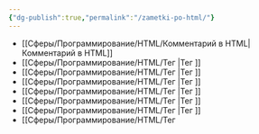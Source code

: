 ```yaml
---
{"dg-publish":true,"permalink":"/zametki-po-html/"}
---
```


- [[Сферы/Программирование/HTML/Комментарий в HTML\|Комментарий в HTML]]
- [[Сферы/Программирование/HTML/Тег <base>\|Тег <base>]]
- [[Сферы/Программирование/HTML/Тег <body>\|Тег <body>]]
- [[Сферы/Программирование/HTML/Тег <head>\|Тег <head>]]
- [[Сферы/Программирование/HTML/Тег <html>\|Тег <html>]]
- [[Сферы/Программирование/HTML/Тег <link>\|Тег <link>]]
- [[Сферы/Программирование/HTML/Тег <meta>\|Тег <meta>]]
- [[Сферы/Программирование/HTML/Тег <script>\|Тег <script>]]
- [[Сферы/Программирование/HTML/Тег <style>\|Тег <style>]]
- [[Сферы/Программирование/HTML/Теги HTML для работы с текстом\|Теги HTML для работы с текстом]]
- [[Сферы/Программирование/HTML/Тег <title>\|Тег <title>]]
- [[Сферы/Программирование/HTML/Теги HTML\|Теги HTML]]

{ .block-language-dataview}
